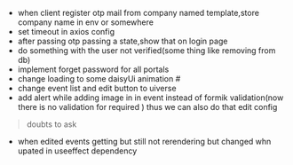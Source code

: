  * when client register otp mail from company named template,store company name in env or somewhere
 * set timeout in axios config
 * after passing otp passing a state,show that on login page
 * do something with the user not verified(some thing like removing from db)
 * implement forget password for all portals
 * change loading to some daisyUi animation #
 * change event list and edit button to uiverse
 * add alert while adding image in in event instead of formik validation(now there is no validation for required ) thus we can also do that edit config










 > doubts to ask 
 * when edited events getting but still not rerendering but changed whn upated in useeffect dependency